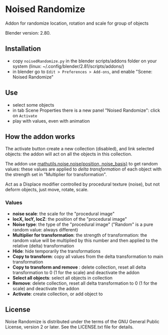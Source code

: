 # Noised Randomize

Addon for randomize location, rotation and scale for group of objects

Blender version: 2.80.

## Installation
- copy `noisedRandomize.py` in the blender scripts/addons folder on your system (linux: ~/.config/blender/2.81/scripts/addons/)
- in blender go to `Edit > Preferences > Add-ons`, and enable "Scene: Noised Randomize"

## Use
- select some objects
- in tab Scene Properties there is a new panel "Noised Randomize": click on `Activate`
- play with values, even with animation


## How the addon works
The activate button create a new collection (disabled), and link selected objects: the addon will act on all the objects in this collection.

The addon use [mathutils.noise.noise(position, noise_basis)](https://docs.blender.org/api/current/mathutils.noise.html#mathutils.noise.noise) to get random values: these values are applied to *delta transformation* of each object with the strength set in  "Multiplier for transformation".

Act as a Displace modifier controlled by procedural texture (noise), but not deform objects, just move, rotate, scale.

### Values
- **noise scale**: the scale for the "procedural image"
- **locX, locY, locZ**: the position of the "procedural image"
- **Noise type**: the type of the "procedural image" ("Random" is a pure random value: always different)
- **Multiplier for transformation**: the strength of transformation: the random value will be multiplied by this number and then applied to the relative (delta) transformation 
- **Hide**: hide temporarily the transformations
- **Copy to transform**: copy all values from the delta transformation to main transformation
- **Copy to transform and remove** : delete collection, reset all delta transformation to 0 (1 for the scale) and deactivate the addon
- **Select all objects**: select all objects in collection
- **Remove**: delete collection, reset all delta transformation to 0 (1 for the scale) and deactivate the addon
- **Activate**: create collection, or add object to

## License

Noise Randomize is distributed under the terms of the GNU General Public License, version 2 or later. See the LICENSE.txt file for details.




